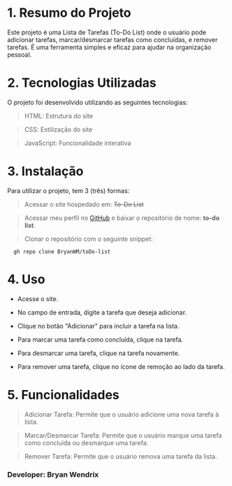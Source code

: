 # 1. Resumo do Projeto

Este projeto é uma Lista de Tarefas (To-Do List) onde o usuário pode adicionar tarefas, marcar/desmarcar tarefas como concluídas, e remover tarefas. É uma ferramenta simples e eficaz para ajudar na organização pessoal.

# 2. Tecnologias Utilizadas

O projeto foi desenvolvido utilizando as seguintes tecnologias:

> HTML: Estrutura do site

> CSS: Estilização do site

> JavaScript: Funcionalidade interativa

# 3. Instalação

Para utilizar o projeto, tem 3 (três) formas:

> Acessar o site hospedado em: ~~To-Do List~~

> Acessar meu perfil no [GitHub](https://github.com/BryanWM) e baixar o repositório de nome: **to-do list**.

> Clonar o repositório com o seguinte snippet:

```
  gh repo clone BryanWM/toDo-list
```

# 4. Uso

- Acesse o site.

- No campo de entrada, digite a tarefa que deseja adicionar.

- Clique no botão "Adicionar" para incluir a tarefa na lista.

- Para marcar uma tarefa como concluída, clique na tarefa.

- Para desmarcar uma tarefa, clique na tarefa novamente.

- Para remover uma tarefa, clique no ícone de remoção ao lado da tarefa.

# 5. Funcionalidades

> Adicionar Tarefa: Permite que o usuário adicione uma nova tarefa à lista.

> Marcar/Desmarcar Tarefa: Permite que o usuário marque uma tarefa como concluída ou desmarque uma tarefa.

> Remover Tarefa: Permite que o usuário remova uma tarefa da lista.

### Developer: Bryan Wendrix
